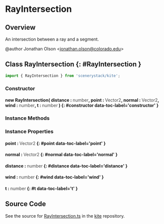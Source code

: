 # RayIntersection

## Overview

An intersection between a ray and a segment.

@author Jonathan Olson &lt;jonathan.olson@colorado.edu&gt;

## Class RayIntersection {: #RayIntersection }


```js
import { RayIntersection } from 'scenerystack/kite';
```
### Constructor

#### new RayIntersection( distance : <span style="font-weight: 400; opacity: 80%;">number</span>, point : <span style="font-weight: 400; opacity: 80%;">Vector2</span>, normal : <span style="font-weight: 400; opacity: 80%;">Vector2</span>, wind : <span style="font-weight: 400; opacity: 80%;">number</span>, t : <span style="font-weight: 400; opacity: 80%;">number</span> ) {: #constructor data-toc-label='constructor' }

### Instance Methods



### Instance Properties

#### point : <span style="font-weight: 400; opacity: 80%;">Vector2</span> {: #point data-toc-label='point' }

#### normal : <span style="font-weight: 400; opacity: 80%;">Vector2</span> {: #normal data-toc-label='normal' }

#### distance : <span style="font-weight: 400; opacity: 80%;">number</span> {: #distance data-toc-label='distance' }

#### wind : <span style="font-weight: 400; opacity: 80%;">number</span> {: #wind data-toc-label='wind' }

#### t : <span style="font-weight: 400; opacity: 80%;">number</span> {: #t data-toc-label='t' }



## Source Code

See the source for [RayIntersection.ts](https://github.com/phetsims/kite/blob/main/js/util/RayIntersection.ts) in the [kite](https://github.com/phetsims/kite) repository.
